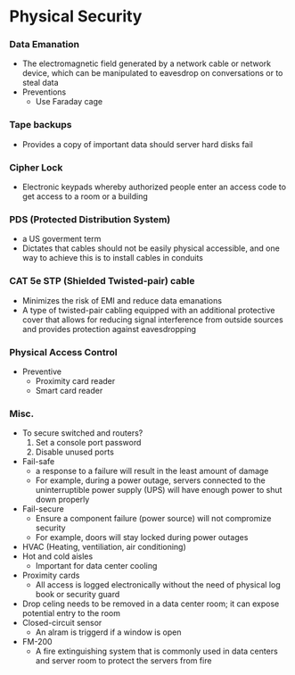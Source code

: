 # Physical Security
### Data Emanation
* The electromagnetic field generated by a network cable or network device, which can be manipulated to eavesdrop on conversations or to steal data
* Preventions
  * Use Faraday cage
  
### Tape backups
* Provides a copy of important data should server hard disks fail

### Cipher Lock
* Electronic keypads whereby authorized people enter an access code to get access to a room or a building

### PDS (Protected Distribution System)
* a US goverment term
* Dictates that cables should not be easily physical accessible, and one way to achieve this is to install cables in conduits

### CAT 5e STP (Shielded Twisted-pair) cable
* Minimizes the risk of EMI and reduce data emanations
* A type of twisted-pair cabling equipped with an additional protective cover that allows for reducing signal interference from outside sources and provides protection against eavesdropping

### Physical Access Control
* Preventive
  * Proximity card reader
  * Smart card reader

### Misc.
* To secure switched and routers?
  1. Set a console port password
  2. Disable unused ports
* Fail-safe
  * a response to a failure will result in the least amount of damage
  * For example, during a power outage, servers connected to the uninterruptible power supply (UPS) will have enough power to shut down properly
* Fail-secure
  * Ensure a component failure (power source) will not compromize security
  * For example, doors will stay locked during power outages
* HVAC (Heating, ventiliation, air conditioning)
* Hot and cold aisles
  * Important for data center cooling
* Proximity cards
  * All access is logged electronically without the need of physical log book or security guard
* Drop celing needs to be removed in a data center room; it can expose potential entry to the room
* Closed-circuit sensor
  * An alram is triggerd if a window is open
* FM-200
  * A fire extinguishing system that is commonly used in data centers and server room to protect the servers from fire
